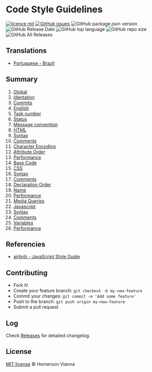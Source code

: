 # Code Style Guidelines

[![licence mit](https://img.shields.io/badge/license-MIT-blue.svg?style=flat-square)](http://hemersonvianna.mit-license.org/)
[![GitHub issues](https://img.shields.io/github/issues/org-moon-world/code-style-guidelines.svg)](https://github.com/org-moon-world/code-style-guidelines/issues)
![GitHub package.json version](https://img.shields.io/github/package-json/v/org-moon-world/code-style-guidelines.svg)
![GitHub Release Date](https://img.shields.io/github/release-date/org-moon-world/code-style-guidelines.svg)
![GitHub top language](https://img.shields.io/github/languages/top/org-moon-world/code-style-guidelines.svg)
![GitHub repo size](https://img.shields.io/github/repo-size/org-moon-world/code-style-guidelines.svg)
![GitHub All Releases](https://img.shields.io/github/downloads/org-moon-world/code-style-guidelines/total.svg)

## Translations

* [Portuguese - Brazil](translations/pt_BR)

## Summary

1. [Global](translations/en_US/01-global.md)
  1. [Identation](translations/en_US/01-global.md#identation)
2. [Commits](translations/en_US/02-commits.md)
  1. [English](translations/en_US/02-commits.md#english)
  2. [Task number](translations/en_US/02-commits.md#task-number)
  3. [Status](translations/en_US/02-commits.md#status)
  4. [Message convention](translations/en_US/02-commits.md#message-convention)
3. [HTML](translations/en_US/03-html.md)
  1. [Syntax](translations/en_US/03-html.md#syntax)
  2. [Comments](translations/en_US/03-html.md#comments)
  3. [Character Encoding](translations/en_US/03-html.md#character-encoding)
  4. [Attribute Order](translations/en_US/03-html.md#attribute-order)
  5. [Performance](translations/en_US/03-html.md#performance)
  6. [Base Code](translations/en_US/03-html.md#base-code)
4. [CSS](translations/en_US/04-css.md)
  1. [Syntax](translations/en_US/04-css.md#syntax)
  2. [Comments](translations/en_US/04-css.md#comments)
  3. [Declaration Order](translations/en_US/04-css.md#declaration-order)
  4. [Name](translations/en_US/04-css.md#name)
  5. [Performance](translations/en_US/04-css.md#performance)
  6. [Media Queries](translations/en_US/04-css.md#media-queries)
5. [Javascript](translations/en_US/05-javascript.md)
  1. [Syntax](translations/en_US/05-javascript.md#syntax)
  2. [Comments](translations/en_US/05-javascript.md#comments)
  3. [Variables](translations/en_US/05-javascript.md#variables)
  4. [Performance](translations/en_US/05-javascript.md#performance)

## Referencies

- [airbnb - JavaScript Style Guide](https://github.com/airbnb/javascript)

## Contributing

- Fork it!
- Create your feature branch: `git checkout -b my-new-feature`
- Commit your changes: `git commit -m 'Add some feature'`
- Push to the branch: `git push origin my-new-feature`
- Submit a pull request

## Log

Check [Releases](https://github.com/org-moon-world/code-style-guidelines/releases) for detailed changelog.

## License

[MIT license](http://hemersonvianna.mit-license.org/) © Hemerson Vianna

